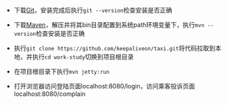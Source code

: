 
- 下载[Git](https://mirrors.huaweicloud.com/git-for-windows/v2.26.0.windows.1/Git-2.26.0-64-bit.exe)，安装完成后执行```git --version```检查安装是否正确

- 下载[Maven](https://mirrors.tuna.tsinghua.edu.cn/apache/maven/maven-3/3.6.3/binaries/apache-maven-3.6.3-bin.zip)，解压并将其bin目录配置到系统path环境变量下，执行```mvn --version```检查安装是否正确

- 执行```git clone https://github.com/keepaliveon/taxi.git```将代码拉取到本地，并执行```cd work-study```切换到项目根目录

- 在项目根目录下执行```mvn jetty:run```

- 打开浏览器访问登陆页面localhost:8080/login，访问乘客投诉页面localhost:8080/complain
